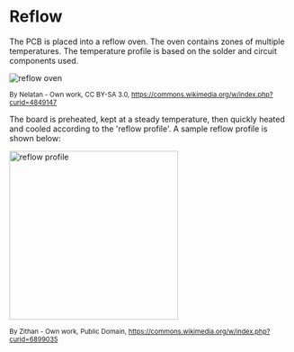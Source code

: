 # Reflow

The PCB is placed into a reflow oven. The oven contains zones of multiple temperatures. The temperature profile is based on the solder and circuit components used.


<img src="https://upload.wikimedia.org/wikipedia/commons/9/91/Reflow_oven.jpg" alt="reflow oven" class="w100">


<sub>By Nelatan - Own work, CC BY-SA 3.0, https://commons.wikimedia.org/w/index.php?curid=4849147</sub>

The board is preheated, kept at a steady temperature, then quickly heated and cooled according to the 'reflow profile'. A sample reflow profile is shown below:

<img width=300 src="../images/RSS_Profile.png" alt="reflow profile">

<sub>By Zithan - Own work, Public Domain, https://commons.wikimedia.org/w/index.php?curid=6899035</sub>
